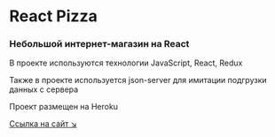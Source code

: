 # React Pizza

### Небольшой интернет-магазин на React

В проекте используются технологии JavaScript, React, Redux

Также в проекте используется json-server для имитации подгрузки данных с сервера

Проект размещен на Heroku

[Ссылка на сайт :arrow_lower_right:](https://react-pizza-kshmr.herokuapp.com/)
